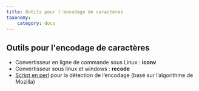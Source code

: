 ```yaml
---
title: Outils pour l'encodage de caractères
taxonomy:
    category: docs
---
```

## Outils pour l'encodage de caractères

-   Convertisseur en ligne de commande sous Linux : **iconv**
-   Convertisseur sous linux et windows : **recode**
-   [Script en perl](detect_Encoding.pl.zip) pour la
    détection de l’encodage (basé sur l’algorithme de Mozilla)
